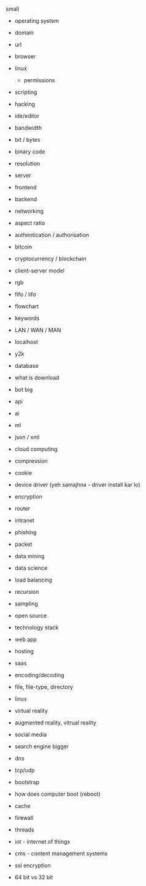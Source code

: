 small
- operating system
- domain
- url
- browser
- linux
    - permissions
- scripting
- hacking
- ide/editor
- bandwidth
- bit / bytes
- binary code
- resolution
- server

- frontend
- backend
- networking
- aspect ratio
- authentication / authorisation
- bitcoin
- cryptocurrency / blockchain
- client-server model
- rgb
- fifo / lifo
- flowchart
- keywords
- LAN / WAN / MAN
- localhost
- y2k

- database
- what is download
- bot
big
- api
- ai
- ml
- json / xml
- cloud computing
- compression
- cookie
- device driver (yeh samajhna - driver install kar lo)
- encryption
- router
- intranet
- phishing
- packet
- data mining
- data science
- load balancing
- recursion
- sampling
- open source
- technology stack
- web app
- hosting
- saas
- encoding/decoding
- file, file-type, directory
- linux
- virtual reality
- augmented reality, vitrual reality
- social media
- search engine
bigger
- dns
- tcp/udp
- bootstrap
- how does computer boot (reboot)
- cache
- firewall
- threads
- iot - internet of things
- cms - content management systems
- ssl encryption
- 64 bit vs 32 bit
